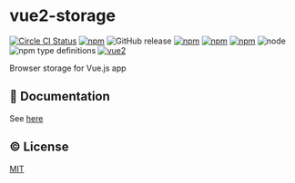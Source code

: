 # vue2-storage


[![Circle CI Status](https://circleci.com/gh/yarkovaleksei/vue2-storage.svg?style=shield)](https://circleci.com/gh/yarkovaleksei/vue2-storage)
[![npm](https://img.shields.io/npm/v/vue2-storage.svg)](https://www.npmjs.com/package/vue2-storage)
![GitHub release](https://img.shields.io/github/release/yarkovaleksei/vue2-storage.svg)
[![npm](https://img.shields.io/npm/dw/vue2-storage.svg)](https://www.npmjs.com/package/vue2-storage)
[![npm](https://img.shields.io/npm/dm/vue2-storage.svg)](https://www.npmjs.com/package/vue2-storage)
[![npm](https://img.shields.io/npm/dy/vue2-storage.svg)](https://www.npmjs.com/package/vue2-storage)
![node](https://img.shields.io/node/v/vue2-storage.svg)
![npm type definitions](https://img.shields.io/npm/types/vue2-storage.svg)
[![vue2](https://img.shields.io/badge/vue-2.x-brightgreen.svg)](https://vuejs.org/)

Browser storage for Vue.js app


## :book: Documentation
See [here](http://yarkovaleksei.github.io/vue2-storage/)

## :copyright: License

[MIT](http://opensource.org/licenses/MIT)
